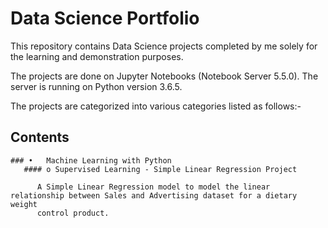 # Data Science Portfolio

This repository contains Data Science projects completed by me solely for the learning and demonstration purposes. 

The projects are done on Jupyter Notebooks (Notebook Server 5.5.0). The server is running on Python version 3.6.5.

The projects are categorized into various categories listed as follows:- 

   ## Contents
    ### •	Machine Learning with Python
       #### o Supervised Learning - Simple Linear Regression Project
      
          A Simple Linear Regression model to model the linear relationship between Sales and Advertising dataset for a dietary weight      
          control product.


